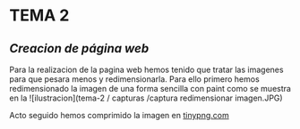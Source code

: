 # TEMA 2
## ___Creacion de página web___

Para la realizacion de la pagina web hemos tenido que tratar las imagenes para que pesara menos y redimensionarla. Para ello primero hemos redimensionado la imagen de una forma sencilla con paint como se muestra en la ![ilustracion](tema-2 / capturas /captura redimensionar imagen.JPG)

Acto seguido hemos comprimido la imagen en [tinypng.com](https://tinypng.com/)
